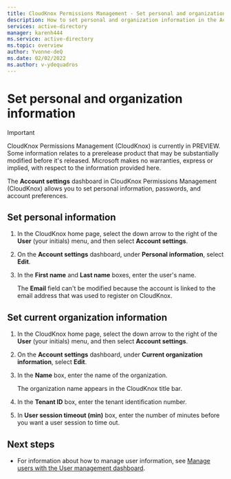 ```yaml
---
title: CloudKnox Permissions Management - Set personal and organization information
description: How to set personal and organization information in the Account settings dashboard in CloudKnox Permissions Management.
services: active-directory
manager: karenh444
ms.service: active-directory
ms.topic: overview
author: Yvonne-deQ
ms.date: 02/02/2022
ms.author: v-ydequadros
---
```


# Set personal and organization information

> [!IMPORTANT]
> CloudKnox Permissions Management (CloudKnox) is currently in PREVIEW.
> Some information relates to a prerelease product that may be substantially modified before it's released. Microsoft makes no warranties, express or implied, with respect to the information provided here.

The **Account settings** dashboard in CloudKnox Permissions Management (CloudKnox) allows you to set personal information, passwords, and account preferences.

## Set personal information

1. In the CloudKnox home page, select the down arrow to the right of the **User** (your initials) menu, and then select **Account settings**.
1. On the **Account settings** dashboard, under **Personal information**, select **Edit**.

1. In the **First name** and **Last name** boxes, enter the user's name. 

     The **Email** field can't be modified because the account is linked to the email address that was used to register on CloudKnox.

## Set current organization information

1. In the CloudKnox home page, select the down arrow to the right of the **User** (your initials) menu, and then select **Account settings**.
1. On the **Account settings** dashboard, under **Current organization information**, select **Edit**.

1. In the **Name** box, enter the name of the organization. 

     The organization name appears in the CloudKnox title bar.

1. In the **Tenant ID** box, enter the tenant identification number.

1. In **User session timeout (min)** box, enter the number of minutes before you want a user session to time out.

## Next steps

- For information about how to manage user information, see [Manage users with the User management dashboard](cloudknox-ui-user-management.md).
